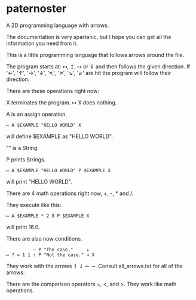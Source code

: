# paternoster
A 2D programming language with arrows.

The documentation is very spartanic, but I hope you can get all the information you need from it.

This is a little programming language that follows arrows around the file.

The program starts at: ↤, ↥, ↦ or ↧  and then follows the given direction.
If '←', '↑', '→', '↓', '↖', '↗', '↘', '↙' are hit the program will follow their direction.

There are these operations right now:

X terminates the program.
↦ X does nothing.

A is an assign operation.

    ↦ A $EXAMPLE "HELLO WORLD" X
will define $EXAMPLE as "HELLO WORLD".

"" is a String.

P prints Strings.

    ↦ A $EXAMPLE "HELLO WORLD" P $EXAMPLE X
will print "HELLO WORLD".

There are 4 math operations right now, +, -, * and /.

They execute like this:

    ↦ A $EXAMPLE * 2 8 P $EXAMPLE X
will print 16.0.

There are also now conditions.

              → P "The case."     ↓
    ↦ ? = 1 1 ↿ P "Not the case." → X
They work with the arrows ↿ ⇃ ↼ ⇀.
Consult all_arrows.txt for all of the arrows.

There are the comparison operators =, <, and >. They work like math operations.

